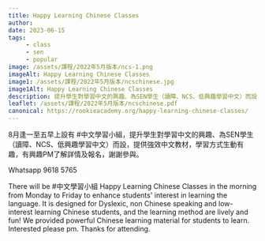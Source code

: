 ```yaml
---
title: Happy Learning Chinese Classes
author:
date: 2023-06-15
tags: 
     - class
     - sen
     - popular
image: /assets/課程/2022年5月版本/ncs-1.png
imageAlt: Happy Learning Chinese Classes
image1: /assets/課程/2022年5月版本/ncschinese.jpg
image1Alt: Happy Learning Chinese Classes
description: 提升學生對學習中文的興趣、為SEN學生（讀障、NCS、低興趣學習中文）而設，提供強效中文教材，學習方式生動有趣。There will be  Happy Learning Chinese Classes in the morning from Monday to Friday to enhance students' interest in learning the language. It is designed for Dyslexic, non Chinese speaking and low-interest learning Chinese students, and the learning method are lively and fun! We provided powerful Chinese learning material for students to learn. Interested please pm. Thanks for attending.
leaflet: /assets/課程/2022年5月版本/ncschinese.pdf
canonical: https://rookieacademy.org/happy-learning-chinese-classes/
---
```

8月逢一至五早上設有 #中文學習小組，提升學生對學習中文的興趣、為SEN學生（讀障、NCS、低興趣學習中文）而設，提供強效中文教材，學習方式生動有趣，有興趣PM了解詳情及報名，謝謝參與。

Whatsapp 9618 5765

There will be #中文學習小組 Happy Learning Chinese Classes in the morning from Monday to Friday to enhance students' interest in learning the language. It is designed for Dyslexic, non Chinese speaking and low-interest learning Chinese students, and the learning method are lively and fun! We provided powerful Chinese learning material for students to learn. Interested please pm. Thanks for attending.